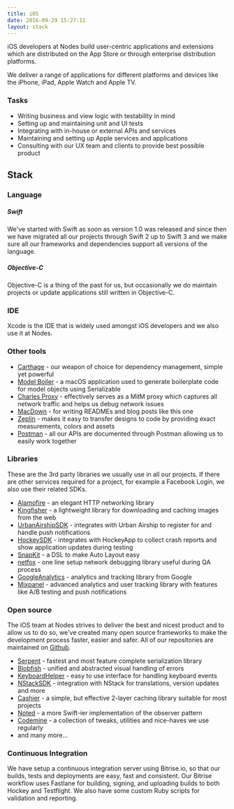 ```yaml
---
title: iOS
date: 2016-09-29 15:27:11
layout: stack
---
```

iOS developers at Nodes build user-centric applications and extensions which are distributed on the App Store or through enterprise distribution platforms.

We deliver a range of applications for different platforms and devices like the iPhone, iPad, Apple Watch and Apple TV. 

### Tasks
 - Writing business and view logic with testability in mind
 - Setting up and maintaining unit and UI tests
 - Integrating with in-house or external APIs and services
 - Maintaining and setting up Apple services and applications 
 - Consulting with our UX team and clients to provide best possible product

## Stack

### Language

##### Swift
We've started with Swift as soon as version 1.0 was released and since then we have migrated all our projects through Swift 2 up to Swift 3 and we make sure all our frameworks and dependencies support all versions of the language.

##### Objective-C
Objective-C is a thing of the past for us, but occasionally we do maintain projects or update applications still written in Objective-C.

### IDE
Xcode is the IDE that is widely used amongst iOS developers and we also use it at Nodes. 

### Other tools
 - [Carthage](https://github.com/Carthage/Carthage) - our weapon of choice for dependency management, simple yet powerful
 - [Model Boiler](https://github.com/nodes-ios/ModelBoiler) - a macOS application used to generate boilerplate code for model objects using Serializable
 - [Charles Proxy](https://www.charlesproxy.com/) - effectively serves as a MitM proxy which captures all network traffic and helps us debug network issues
 - [MacDown](http://macdown.uranusjr.com/) - for writing READMEs and blog posts like this one
 - [Zeplin](https://zeplin.io/) - makes it easy to transfer designs to code by providing exact measurements, colors and assets
 - [Postman](https://www.getpostman.com/) - all our APIs are documented through Postman allowing us to easily work together

### Libraries
These are the 3rd party libraries we usually use in all our projects. If there are other services required for a project, for example a Facebook Login, we also use their related SDKs.

 - [Alamofire](https://github.com/Alamofire/Alamofire) - an elegant HTTP networking library 
 - [Kingfisher](https://github.com/onevcat/Kingfisher) - a lightweight library for downloading and caching images from the web
 - [UrbanAirshipSDK](https://github.com/urbanairship/ios-library) - integrates with Urban Airship to register for and handle push notifications
 - [HockeySDK](https://github.com/bitstadium/HockeySDK-iOS) - integrates with HockeyApp to collect crash reports and show application updates during testing
 - [SnapKit](https://github.com/SnapKit/SnapKit) - a DSL to make Auto Layout easy
 - [netfox](https://github.com/kasketis/netfox) - one line setup network debugging library useful during QA process
 - [GoogleAnalytics](https://developers.google.com/analytics/devguides/collection/ios/v3/) - analytics and tracking library from Google
 - [Mixpanel](https://github.com/mixpanel/mixpanel-iphone) - advanced analytics and user tracking library with features like A/B testing and push notifications
 
### Open source
The iOS team at Nodes strives to deliver the best and nicest product and to allow us to do so, we've created many open source frameworks to make the development process faster, easier and safer. All of our repositories are maintained on [Github](https://github.com/nodes-ios/).

 - [Serpent](https://github.com/nodes-ios/Serpent) - fastest and most feature complete serialization library
 - [Blobfish](https://github.com/nodes-ios/Blobfish) - unified and abstracted visual handling of errors
 - [KeyboardHelper](https://github.com/nodes-ios/KeyboardHelper) - easy to use interface for handling keyboard events
 - [NStackSDK](https://github.com/nodes-ios/NStack) - integration with NStack for translations, version updates and more
 - [Cashier](https://github.com/nodes-ios/Cashier) - a simple, but effective 2-layer caching library suitable for most projects
 - [Noted](https://github.com/nodes-ios/Noted) - a more Swift-ier implementation of the observer pattern
 - [Codemine](https://github.com/nodes-ios/Codemine) - a collection of tweaks, utilities and nice-haves we use regularly
 - and many more...

### Continuous Integration

We have setup a continuous integration server using Bitrise.io, so that our builds, tests and deployments are easy, fast and consistent. Our Bitrise workflow uses Fastlane for building, signing, and uploading builds to both Hockey and Testflight. We also have some custom Ruby scripts for validation and reporting. 

